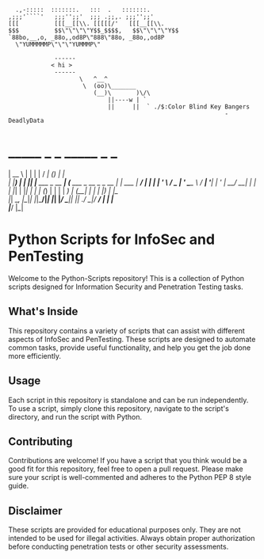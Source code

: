 ```
  .,-:::::  :::::::.   :::  .   :::::::.  
,;;;'````'   ;;;'';;'  ;;; .;;,. ;;;'';;' 
[[[          [[[__[[\\. [[[[[/'   [[[__[[\\.
$$$          $$\"\"\"\"Y$$_$$$$,   $$\"\"\"\"Y$$
`88bo,__,o, _88o,,od8P\"888\"88o, _88o,,od8P
  \"YUMMMMMP\"\"\"YUMMMP\"

			 ------
			< hi >
			 ------
			        \   ^__^
			         \  (oo)\_______
			            (__)\       )\/\
			                ||----w | `
			                ||     ||  ` ./$:Color Blind Key Bangers
                                                             -DeadlyData
```

#  _____       _   _                       _____           _       _       
|  __ \     | | | |                     / ____|         (_)     | |      
| |__) |   _| |_| |__   ___  _ __ _____| (___   ___ _ __ _ _ __ | |_ ___ 
|  ___/ | | | __| '_ \ / _ \| '_ \______\___ \ / __| '__| | '_ \| __/ __|
| |   | |_| | |_| | | | (_) | | | |     ____) | (__| |  | | |_) | |_\__ \
|_|    \__, |\__|_| |_|\___/|_| |_|    |_____/ \___|_|  |_| .__/ \__|___/
        __/ |                                             | |            
       |___/                                              |_|            

# Python Scripts for InfoSec and PenTesting

Welcome to the Python-Scripts repository! This is a collection of Python scripts designed for Information Security and Penetration Testing tasks.

## What's Inside

This repository contains a variety of scripts that can assist with different aspects of InfoSec and PenTesting. These scripts are designed to automate common tasks, provide useful functionality, and help you get the job done more efficiently.

## Usage

Each script in this repository is standalone and can be run independently. To use a script, simply clone this repository, navigate to the script's directory, and run the script with Python.

## Contributing

Contributions are welcome! If you have a script that you think would be a good fit for this repository, feel free to open a pull request. Please make sure your script is well-commented and adheres to the Python PEP 8 style guide.

## Disclaimer

These scripts are provided for educational purposes only. They are not intended to be used for illegal activities. Always obtain proper authorization before conducting penetration tests or other security assessments.

